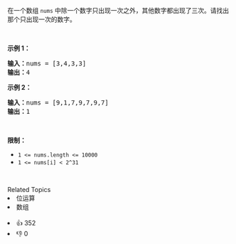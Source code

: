 <p>在一个数组 <code>nums</code> 中除一个数字只出现一次之外，其他数字都出现了三次。请找出那个只出现一次的数字。</p>

<p>&nbsp;</p>

<p><strong>示例 1：</strong></p>

<pre><strong>输入：</strong>nums = [3,4,3,3]
<strong>输出：</strong>4
</pre>

<p><strong>示例 2：</strong></p>

<pre><strong>输入：</strong>nums = [9,1,7,9,7,9,7]
<strong>输出：</strong>1</pre>

<p>&nbsp;</p>

<p><strong>限制：</strong></p>

<ul>
	<li><code>1 &lt;= nums.length &lt;= 10000</code></li>
	<li><code>1 &lt;= nums[i] &lt; 2^31</code></li>
</ul>

<p>&nbsp;</p>
<div><div>Related Topics</div><div><li>位运算</li><li>数组</li></div></div><br><div><li>👍 352</li><li>👎 0</li></div>